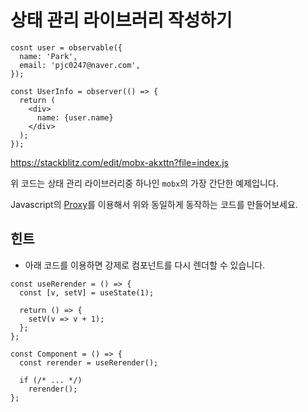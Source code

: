 상태 관리 라이브러리 작성하기
====

```tsx
cosnt user = observable({
  name: 'Park',
  email: 'pjc0247@naver.com',
});

const UserInfo = observer(() => {
  return (
    <div>
      name: {user.name}
    </div>
  );
});
```
https://stackblitz.com/edit/mobx-akxttn?file=index.js


위 코드는 상태 관리 라이브러리중 하나인 `mobx`의 가장 간단한 예제입니다.<br />

Javascript의 [Proxy](https://developer.mozilla.org/ko/docs/Web/JavaScript/Reference/Global_Objects/Proxy)를 이용해서 위와 동일하게 동작하는 코드를 만들어보세요.

힌트
----
* 아래 코드를 이용하면 강제로 컴포넌트를 다시 렌더할 수 있습니다.

```tsx
const useRerender = () => {
  const [v, setV] = useState(1);
  
  return () => {
    setV(v => v + 1);
  };
};

const Component = () => {
  const rerender = useRerender();
  
  if (/* ... */)
    rerender();
};
```
